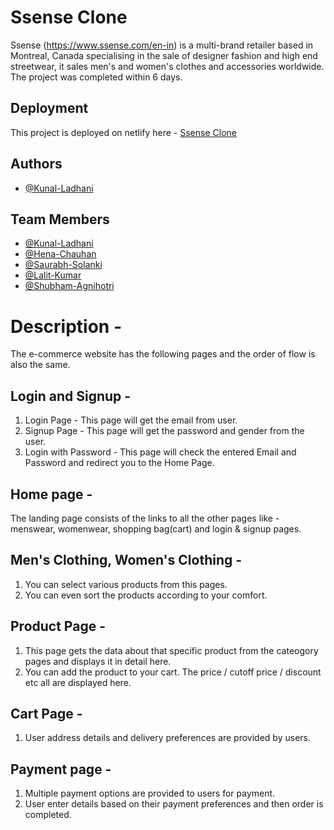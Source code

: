 # Ssense Clone

Ssense (https://www.ssense.com/en-in) is a multi-brand retailer based in Montreal, Canada specialising in the sale of designer fashion and high end streetwear, it sales men's and women's clothes and accessories worldwide. The project was completed within 6 days.

## Deployment

This project is deployed on netlify here - [Ssense Clone](https://ssense-clone-masai.netlify.app/)

## Authors

- [@Kunal-Ladhani](https://github.com/Kunal-Ladhani)


## Team Members

- [@Kunal-Ladhani](https://github.com/Kunal-Ladhani)
- [@Hena-Chauhan](https://github.com/hena1019)
- [@Saurabh-Solanki](https://github.com/saurabhsolanki)
- [@Lalit-Kumar](https://github.com/lalitk1997)
- [@Shubham-Agnihotri](https://github.com/theagni0070)

# Description -

The e-commerce website has the following pages and the order of flow is also the same.

## Login and Signup -

1. Login Page - This page will get the email from user.
2. Signup Page - This page will get the password and gender from the user.
3. Login with Password - This page will check the entered Email and Password and redirect you to the Home Page.

## Home page -

The landing page consists of the links to all the other pages like - menswear, womenwear, shopping bag(cart) and login & signup pages.

## Men's Clothing, Women's Clothing - 

1. You can select various products from this pages.
2. You can even sort the products according to your comfort.

## Product Page - 

1. This page gets the data about that specific product from the cateogory pages and displays it in detail here. 
2. You can add the product to your cart. The price / cutoff price / discount etc all are displayed here.

## Cart Page - 

1. User address details and delivery preferences are provided by users.

## Payment page - 

1. Multiple payment options are provided to users for payment.
2. User enter details based on their payment preferences and then order is completed.

